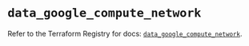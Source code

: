 # `data_google_compute_network`

Refer to the Terraform Registry for docs: [`data_google_compute_network`](https://registry.terraform.io/providers/hashicorp/google/5.13.0/docs/data-sources/compute_network).
